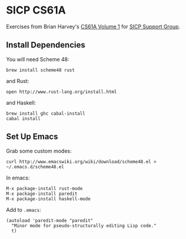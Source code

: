 # SICP CS61A #

Exercises from Brian Harvey's [CS61A Volume 1][1] for
[SICP Support Group][2].

[1]: https://inst.eecs.berkeley.edu/~cs61a/reader/vol1.html
[2]: https://groups.google.com/forum/#!topic/sicp-support


## Install Dependencies ##

You will need Scheme 48:

    brew install scheme48 rust

and Rust:

    open http://www.rust-lang.org/install.html

and Haskell:

    brew install ghc cabal-install
    cabal install

## Set Up Emacs ##

Grab some custom modes:

    curl http://www.emacswiki.org/wiki/download/scheme48.el > ~/.emacs.d/scheme48.el

In emacs:

    M-x package-install rust-mode
    M-x package-install paredit
    M-x package-install haskell-mode

Add to `.emacs`:

    (autoload 'paredit-mode "paredit"
      "Minor mode for pseudo-structurally editing Lisp code."
      t)
